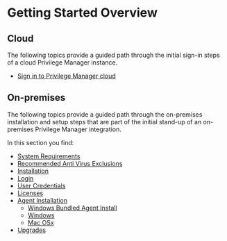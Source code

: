 [title]: # (Getting Started)
[tags]: # (System, Installation)
[priority]: # (200)
# Getting Started Overview

## Cloud

The following topics provide a guided path through the initial sign-in steps of a cloud Privilege Manager instance.

* [Sign in to Privilege Manager cloud](cloud-init.md)

## On-premises

The following topics provide a guided path through the on-premises installation and setup steps that are part of the initial stand-up of an on-premises Privilege Manager integration.

In this section you find:

* [System Requirements](sysreq.md)
* [Recommended Anti Virus Exclusions](antivirus-exclusions.md)
* [Installation](installation.md)
* [Login](login.md)
* [User Credentials](user-cred.md)
* [Licenses](licenses.md)
* [Agent Installation](agent-inst.md)
  * [Windows Bundled Agent Install](agent-inst-win-bundel.md)
  * [Windows](agent-inst-win.md)
  * [Mac OSx](agent-inst-mac.md)
* [Upgrades](upgrades.md)
